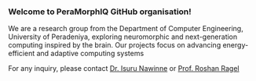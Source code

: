 ### Welcome to PeraMorphIQ GitHub organisation!

We are a research group from the Department of Computer Engineering, University of Peradeniya, exploring neuromorphic and next-generation computing inspired by the brain. Our projects focus on advancing energy-efficient and adaptive computing systems

For any inquiry, please contact [Dr. Isuru Nawinne](https://people.ce.pdn.ac.lk/staff/academic/isuru-nawinne/) or [Prof. Roshan Ragel](https://people.ce.pdn.ac.lk/staff/academic/isuru-nawinne/)
